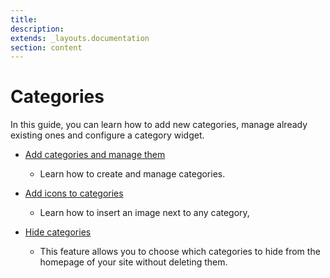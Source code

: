 ```yaml
---
title:
description:
extends: _layouts.documentation
section: content
---
```


# Categories

In this guide, you can learn how to  add new categories,  manage already existing ones and configure a category widget. 

* [ Add categories and manage them](/docs/classifieds-how-to-add-new-categories-and-manage-them)
   - Learn how to create and manage categories.
 
* [ Add icons to categories](/docs/classifieds-add-icons-to-categoires)
   -  Learn how to insert an image next to any category,
  
*  [Hide categories](/docs/classifieds-hide-categories)
   -  This feature allows you to choose which categories to hide from the homepage of your site without deleting them.
